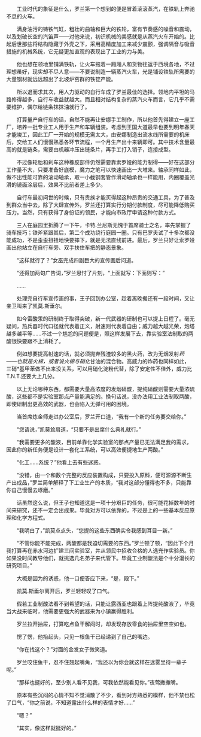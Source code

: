 　　工业时代的象征是什么，罗兰第一个想到的便是冒着滚滚蒸汽，在铁轨上奔驰不息的火车。

　　满身油污的铸铁气缸，粗壮的曲轴和巨大的铁轮，富有节奏感的噪音和震动，以及划破长空的汽笛声——对他来说，初识机械的美感就是从蒸汽火车开始的。比起后世那些将结构隐藏于外壳之下，采用高精度加工来减少震颤，强调隔音与吸音措施的机械系统，它无疑更加直观的表现出了工业的力与美。

　　他也想在领地里铺满铁轨，让火车拖着一厢厢人和货物往返于西境各地，不过理想虽好，现实却不尽人意——不要说制造一辆蒸汽火车，光是铺设铁轨所需要的大量钢材就远远超出了北坡炉窑群的铁锭产能。

　　所以退而求其次，用人力驱动的自行车成了罗兰最佳的选择。领地内平坦的马路修得越多，自行车收益就越大。而且相对结构复杂的蒸汽火车而言，它几乎不需要维护，偶尔给链条抹抹油就行了。

　　打算量产自行车的话，自然不能再让安娜手工制作，所以他首先得建立一座工厂，培养一批专业工人用于生产和车辆组装。考虑到王国大道最早也要到明年春天才能竣工，因此工厂一开始的规模无需太大，由安娜制造出流水线所需要的机床后，交给工人们慢慢熟悉各环节流程，一个月生产出十来辆即可。其中技术含量最高的就是链条，需要由机器冲压出链条片，再手工打入销子，连接成型。

　　不过像轮胎和刹车这种橡胶部件仍然需要靠索罗娅的能力制得——好在这部分工作量不大，只要准备好底模，魔力之笔可以快速画出一大堆来。轴承同样如此，做不出性能可靠的滚动轴承，取一小截钢套管作滑动轴承也一样能用，内圈覆盖光滑的镜面涂层后，效果不比前者差上多少。

　　自行车最初问世的时候，只有贵族才能买得起这种昂贵的交通工具，为了普及到群众当中去，除了大肆宣传外，罗兰还打算实行分期付款制度，尽可能降低购买压力。当然，只有获得了身份证的领民，才能向市政厅申请这种付款方式。

　　三人在庭园里折腾了一下午，卡特.兰尼斯无愧于首席骑士之名，率先掌握了骑车技巧；铁斧紧跟其后，第二个成功绕行庭园一圈。只有巴罗夫试了十多次都没能成功，不是歪歪扭扭地快要摔下，就是无法直线前进。最后，罗兰只好让索罗娅画出他站立在自行车旁、双手扶住车把的静态景象。

　　“这样就行了？”女巫完成四副巨大的宣传画后问道。

　　“还得加两句广告词，”罗兰思忖了片刻，“上面就写：下面则写：”

　　……

　　处理完自行车宣传画的事，王子回到办公室，趁着离晚餐还有一段时间，又让亲卫叫来了凯莫.斯垂尔。

　　如今雷酸汞的研制终于取得突破，新一代武器的研制也可以提上日程了。毫无疑问，热兵器时代口径就代表着正义，射速则代表着自由；威力越大越光荣，炮塔越多越平等……不过一个尴尬的问题便是，照这样发展下去，靠实验室法制取的两酸很快要跟不上消耗了。

　　例如想要提高射速的话，就必须抛弃残渣较多的黑火药，改为无烟发射*药——也就是火棉，或者说火棉与硝化*甘油的混合物。高威力的炸药也同样如此，三硝*基甲苯做不出来没关系，可以用硝化淀粉代替，除了安定性不佳外，威力比T.N.T.还要大上几分。

　　以上无论哪种东西，都需要大量高浓度的发烟硝酸，提纯硝酸则需要大量浓硫酸，这些都不是实验室那点产量能满足的。换句话说，没办法用工业法制取两酸，即使研制出更高效的武器，也会陷入无弹可用的困境。

　　当首席炼金师走进办公室后，罗兰开口道，“我有一个新的任务要交给你。”

　　“您请说，”凯莫耸肩道，“只要不是出席什么典礼就行。”

　　“我需要更多的酸液，目前单靠化学实验室的那点产量已无法满足我的需求，因此你的新任务便是设计一套化工系统，可以高效便捷地生产两酸。”

　　“化工……系统？”他看上去有些迷惑。

　　“没错，由一个和数个完整的反应装置构成，只要投入原料，便可源源不断生产出成品，”罗兰简单解释了下工业生产的本质，“我对这部分懂得也不多，只能靠你自己慢慢去琢磨。”

　　话虽然这么说，但王子也知道这是一项十分艰巨的任务，很可能花掉数年的时间来研究，还不一定会出成果。毕竟对方可以依靠的，不过是上的一些基本反应原理和化学方程式。

　　“我明白了，”凯莫点点头，“您提的这些东西确实令我感到耳目一新。”

　　“不管你能不能完成，两酸都是我迫切需要的东西。”罗兰顿了顿，“因此下个月我打算再在赤水河边扩建三间实验室，并从领民中招收合格的人选充作实验员。你如果没时间教导他们，就挑选几名弟子来代管下。毕竟工业制酸法是个十分漫长的研究项目。”

　　大概是因为的诱惑，他一口便答应下来，“是，殿下。”

　　凯莫.斯垂尔离开后，罗兰轻轻叹了口气。

　　假若工业制酸法看不到希望的话，只能让露西亚也跟着上阵提纯酸液了，毕竟当大战来临时，他需要更强大的武器来为小镇赢得胜利。

　　罗兰拉开抽屉，打算吃点鱼干解闷时，却发现存放零食的抽屉里空空如也。

　　愣了愣，他抬起头，只见一根鱼干已经递到了自己的嘴边。

　　“你在找这个？”对面的金发女子微笑道。

　　罗兰咬住鱼干，忍不住翘起嘴角，“我还以为你会就这样在迷雾里待一辈子呢。”

　　“那样也挺好的，至少别人看不见我，可我依然能看见你。”夜莺撇撇嘴。

　　原本有些沉闷的心情不知不觉消散了不少，看到对方熟悉的模样，他不禁也松了口气，“你之前说，不知道露出什么样的表情才好……”

　　“嗯？”

　　“其实，像这样就挺好的。”
